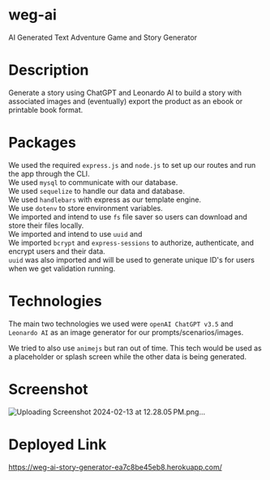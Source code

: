 # weg-ai
AI Generated Text Adventure Game and Story Generator

# Description
Generate a story using ChatGPT and Leonardo AI to build a story with associated images and (eventually) export the product as an ebook or printable book format.

# Packages
We used the required ```express.js``` and ```node.js``` to set up our routes and run the app through the CLI.\
We used ```mysql``` to communicate with our database.\
We used ```sequelize``` to handle our data and database.\
We used ```handlebars``` with express as our template engine.\
We use ```dotenv``` to store environment variables.\
We imported and intend to use ```fs``` file saver so users can download and store their files locally.\
We imported and intend to use ```uuid``` and \
We imported ```bcrypt``` and ```express-sessions``` to authorize, authenticate, and encrypt users and their data.\
```uuid``` was also imported and will be used to generate unique ID's for users when we get validation running.

# Technologies
The main two technologies we used were ```openAI ChatGPT v3.5``` and ```Leonardo AI``` as an image generator for our prompts/scenarios/images.

We tried to also use ```animejs``` but ran out of time. This tech would be used as a placeholder or splash screen while the other data is being generated.

# Screenshot
![Uploading Screenshot 2024-02-13 at 12.28.05 PM.png…]()


# Deployed Link
https://weg-ai-story-generator-ea7c8be45eb8.herokuapp.com/
